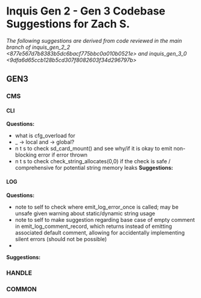 # Inquis Gen 2 - Gen 3 Codebase Suggestions for Zach S.
*The following suggestions are derived from code reviewed in the main branch of inquis_gen_2_2 <877e567d7b8383b5dc6bacf775bbc0a010b0521e> and inquis_gen_3_0 <9dfa6d65ccb128b5cd307f8082603f34d296797b>*

## GEN3

### CMS
#### CLI
**Questions:**
- what is cfg_overload for
- _<funName> -> local and <funName> -> global?
- n t s to check sd_card_mount() and see why/if it is okay to emit non-blocking error if error thrown
- n t s to check check_string_allocates(0,0) if the check is safe / comprehensive for potential string memory leaks
**Suggestions:**

#### LOG
**Questions:**
- note to self to check where emit_log_error_once is called; may be unsafe given warning about static/dynamic string usage
- note to self to make suggestion regarding base case of empty comment in emit_log_comment_record, which returns instead of emitting associated default comment, allowing for accidentally implementing silent errors (should not be possible)
- 
**Suggestions:**

### HANDLE

### COMMON
